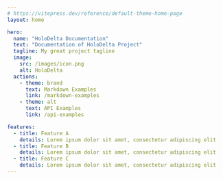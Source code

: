```yaml
---
# https://vitepress.dev/reference/default-theme-home-page
layout: home

hero:
  name: "HoloDelta Documentation"
  text: "Documentation of HoloDelta Project"
  tagline: My great project tagline
  image:
    src: /images/icon.png
    alt: HoloDelta
  actions:
    - theme: brand
      text: Markdown Examples
      link: /markdown-examples
    - theme: alt
      text: API Examples
      link: /api-examples

features:
  - title: Feature A
    details: Lorem ipsum dolor sit amet, consectetur adipiscing elit
  - title: Feature B
    details: Lorem ipsum dolor sit amet, consectetur adipiscing elit
  - title: Feature C
    details: Lorem ipsum dolor sit amet, consectetur adipiscing elit
---
```

